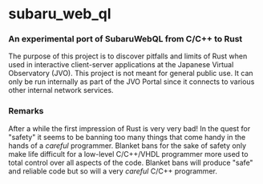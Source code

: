 # subaru_web_ql
### An experimental port of SubaruWebQL from C/C++ to Rust

The purpose of this project is to discover pitfalls and limits of Rust when used in interactive client-server applications at the Japanese Virtual Observatory (JVO). This project is not meant for general public use. It can only be run internally as part of the JVO Portal since it connects to various other internal network services.

### Remarks

After a while the first impression of Rust is very very bad! In the quest for "safety" it seems to be banning too many things that come handy in the hands of a *careful* programmer. Blanket bans for the sake of safety only make life difficult for a low-level C/C++/VHDL programmer more used to total control over all aspects of the code. Blanket bans will produce "safe" and reliable code but so will a very *careful* C/C++ programmer.

